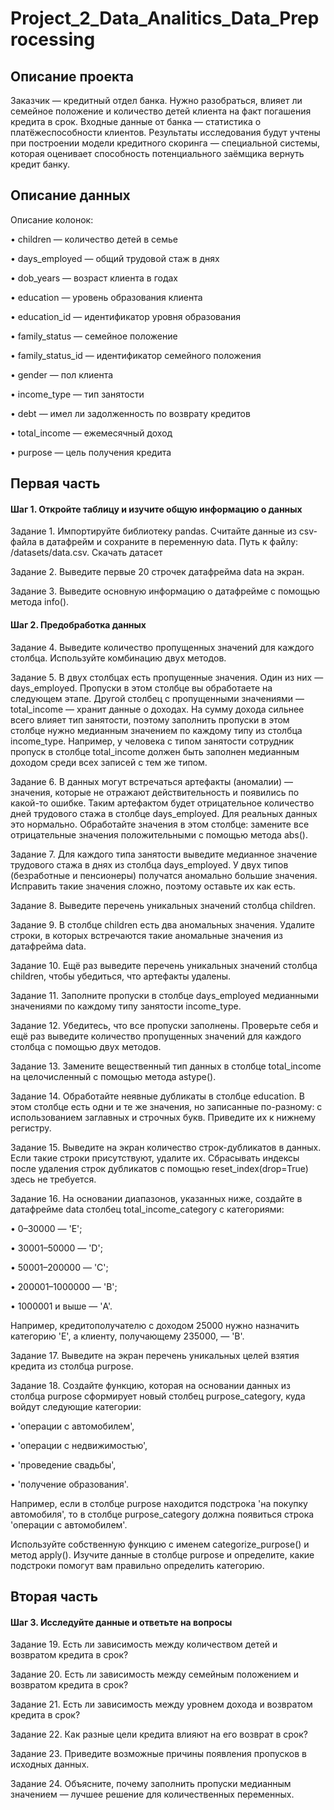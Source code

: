 # Project_2_Data_Analitics_Data_Preprocessing

## Описание проекта
Заказчик — кредитный отдел банка. 
Нужно разобраться, влияет ли семейное положение и количество детей клиента на факт погашения кредита в срок. 
Входные данные от банка — статистика о платёжеспособности клиентов.
Результаты исследования будут учтены при построении модели кредитного скоринга — специальной системы, 
которая оценивает способность потенциального заёмщика вернуть кредит банку.

## Описание данных
Описание колонок:

• children — количество детей в семье

• days_employed — общий трудовой стаж в днях

• dob_years — возраст клиента в годах

• education — уровень образования клиента

• education_id — идентификатор уровня образования

• family_status — семейное положение

• family_status_id — идентификатор семейного положения

• gender — пол клиента

• income_type — тип занятости

• debt — имел ли задолженность по возврату кредитов

• total_income — ежемесячный доход

• purpose — цель получения кредита

## Первая часть
#### Шаг 1. Откройте таблицу и изучите общую информацию о данных

Задание 1. Импортируйте библиотеку pandas. Считайте данные из csv-файла в датафрейм и сохраните в переменную data. Путь к файлу: /datasets/data.csv. Скачать датасет

Задание 2. Выведите первые 20 строчек датафрейма data на экран.

Задание 3. Выведите основную информацию о датафрейме с помощью метода info().

#### Шаг 2. Предобработка данных

Задание 4. Выведите количество пропущенных значений для каждого столбца. 
Используйте комбинацию двух методов.

Задание 5. В двух столбцах есть пропущенные значения. Один из них — days_employed. 
Пропуски в этом столбце вы обработаете на следующем этапе. 
Другой столбец с пропущенными значениями — total_income — хранит данные о доходах. 
На сумму дохода сильнее всего влияет тип занятости, поэтому заполнить пропуски в этом столбце нужно медианным значением 
по каждому типу из столбца income_type. 
Например, у человека с типом занятости сотрудник пропуск в столбце total_income должен быть заполнен медианным доходом 
среди всех записей с тем же типом.

Задание 6. В данных могут встречаться артефакты (аномалии) — значения, которые не отражают действительность и появились 
по какой-то ошибке. Таким артефактом будет отрицательное количество дней трудового стажа в столбце days_employed. 
Для реальных данных это нормально. Обработайте значения в этом столбце: 
замените все отрицательные значения положительными с помощью метода abs().

Задание 7. Для каждого типа занятости выведите медианное значение трудового стажа в днях из столбца days_employed. 
У двух типов (безработные и пенсионеры) получатся аномально большие значения. 
Исправить такие значения сложно, поэтому оставьте их как есть.

Задание 8. Выведите перечень уникальных значений столбца children.

Задание 9. В столбце children есть два аномальных значения. 
Удалите строки, в которых встречаются такие аномальные значения из датафрейма data.

Задание 10. Ещё раз выведите перечень уникальных значений столбца children, чтобы убедиться, что артефакты удалены.

Задание 11. Заполните пропуски в столбце days_employed медианными значениями по каждому типу занятости income_type.

Задание 12. Убедитесь, что все пропуски заполнены. 
Проверьте себя и ещё раз выведите количество пропущенных значений для каждого столбца с помощью двух методов.

Задание 13. Замените вещественный тип данных в столбце total_income на целочисленный с помощью метода astype().

Задание 14. Обработайте неявные дубликаты в столбце education. 
В этом столбце есть одни и те же значения, но записанные по-разному: с использованием заглавных и строчных букв. 
Приведите их к нижнему регистру.

Задание 15. Выведите на экран количество строк-дубликатов в данных. 
Если такие строки присутствуют, удалите их. Сбрасывать индексы после удаления строк дубликатов 
с помощью reset_index(drop=True) здесь не требуется.

Задание 16. На основании диапазонов, указанных ниже, 
создайте в датафрейме data столбец total_income_category с категориями:

• 0–30000 — 'E';

• 30001–50000 — 'D';

• 50001–200000 — 'C';

• 200001–1000000 — 'B';

• 1000001 и выше — 'A'.

Например, кредитополучателю с доходом 25000 нужно назначить категорию 'E', а клиенту, получающему 235000, — 'B'.

Задание 17. Выведите на экран перечень уникальных целей взятия кредита из столбца purpose.

Задание 18. Создайте функцию, которая на основании данных из столбца purpose сформирует новый столбец purpose_category, 
куда войдут следующие категории:

• 'операции с автомобилем',

• 'операции с недвижимостью',

• 'проведение свадьбы',

• 'получение образования'.

Например, если в столбце purpose находится подстрока 'на покупку автомобиля', 
то в столбце purpose_category должна появиться строка 'операции с автомобилем'.

Используйте собственную функцию с именем categorize_purpose() и метод apply(). 
Изучите данные в столбце purpose и определите, какие подстроки помогут вам правильно определить категорию.


## Вторая часть
#### Шаг 3. Исследуйте данные и ответьте на вопросы

Задание 19. Есть ли зависимость между количеством детей и возвратом кредита в срок?

Задание 20. Есть ли зависимость между семейным положением и возвратом кредита в срок?

Задание 21. Есть ли зависимость между уровнем дохода и возвратом кредита в срок?

Задание 22. Как разные цели кредита влияют на его возврат в срок?

Задание 23. Приведите возможные причины появления пропусков в исходных данных.

Задание 24. Объясните, почему заполнить пропуски медианным значением — лучшее решение для количественных переменных.
